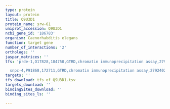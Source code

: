 ```yaml
---
type: protein
layout: protein
title: Q9U3D1
protein_name: srw-61
uniprot_accession: Q9U3D1
ncbi_gene_id: '186783'
organism: Caenorhabditis elegans
function: target gene
number_of_interactions: '2'
orthologs: ''
jaspar_matrices: ''
tfs: 'prde-1,O17828,184750,GTRD,chromatin immunoprecipitation assay,27924024%5Buid%5D,No

  snpc-4,P91868,172711,GTRD,chromatin immunoprecipitation assay,27924024%5Buid%5D,No'
targets: ''
tfs_download: tfs_of_Q9U3D1.tsv
targets_download: ''
bindingSites_download: ''
binding_sites_ls: ''

---
```

